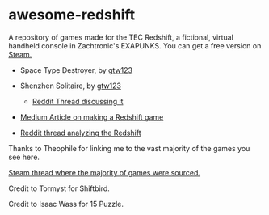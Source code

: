 # awesome-redshift
A repository of games made for the TEC Redshift, a fictional, virtual handheld console in Zachtronic's EXAPUNKS. You can get a free version on [Steam.](https://store.steampowered.com/app/948420/EXAPUNKS_TEC_Redshift_Player/)

* Space Type Destroyer, by [gtw123](https://www.youtube.com/watch?v=O61841j5cng)
* Shenzhen Solitaire, by [gtw123](https://www.youtube.com/watch?v=m7vhLmHnXMc)
  * [Reddit Thread discussing it](https://www.reddit.com/r/exapunks/comments/9djsc7/redshift_shenzhen_solitaire/)
  
* [Medium Article on making a Redshift game](https://medium.com/hard-mode/exapunking-ff8cc3b2c082)
* [Reddit thread analyzing the Redshift](https://www.reddit.com/r/exapunks/comments/90duqu/some_analysis_about_tec_redshift_the_programmable/)

Thanks to Theophile for linking me to the vast majority of the games you see here.

[Steam thread where the majority of games were sourced.](https://steamcommunity.com/app/716490/discussions/0/1640915206485587930/)

Credit to Tormyst for Shiftbird.

Credit to Isaac Wass for 15 Puzzle.
